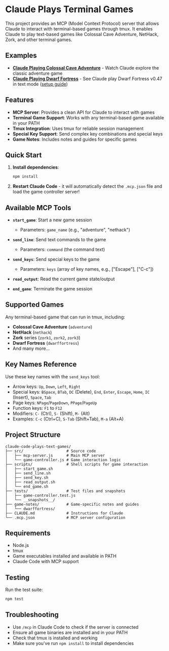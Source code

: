 # Claude Plays Terminal Games

This project provides an MCP (Model Context Protocol) server that allows Claude to interact with terminal-based games through tmux. It enables Claude to play text-based games like Colossal Cave Adventure, NetHack, Zork, and other terminal games.

## Examples

- **[Claude Playing Colossal Cave Adventure](https://youtu.be/ciDHtvSeZQE)** - Watch Claude explore the classic adventure game
- **[Claude Playing Dwarf Fortress](https://youtu.be/FLmPN03ZQbM)** - See Claude play Dwarf Fortress v0.47 in text mode ([setup guide](https://asciinema.org/a/723439))

## Features

- **MCP Server**: Provides a clean API for Claude to interact with games
- **Terminal Game Support**: Works with any terminal-based game available in your PATH
- **Tmux Integration**: Uses tmux for reliable session management
- **Special Key Support**: Send complex key combinations and special keys
- **Game Notes**: Includes notes and guides for specific games

## Quick Start

1. **Install dependencies**:
   ```bash
   npm install
   ```

2. **Restart Claude Code** - it will automatically detect the `.mcp.json` file and load the game controller server!

## Available MCP Tools

- **`start_game`**: Start a new game session
  - Parameters: `game_name` (e.g., "adventure", "nethack")
  
- **`send_line`**: Send text commands to the game
  - Parameters: `command` (the command text)
  
- **`send_keys`**: Send special keys to the game
  - Parameters: `keys` (array of key names, e.g., ["Escape"], ["C-c"])
  
- **`read_output`**: Read the current game state/output
  
- **`end_game`**: Terminate the game session

## Supported Games

Any terminal-based game that can run in tmux, including:
- **Colossal Cave Adventure** (`adventure`)
- **NetHack** (`nethack`)
- **Zork** series (`zork1`, `zork2`, `zork3`)
- **Dwarf Fortress** (`dwarffortress`)
- And many more...

## Key Names Reference

Use these key names with the `send_keys` tool:
- Arrow keys: `Up`, `Down`, `Left`, `Right`
- Special keys: `BSpace`, `BTab`, `DC` (Delete), `End`, `Enter`, `Escape`, `Home`, `IC` (Insert), `Space`, `Tab`
- Page keys: `NPage`/`PageDown`, `PPage`/`PageUp`
- Function keys: `F1` to `F12`
- Modifiers: `C-` (Ctrl), `S-` (Shift), `M-` (Alt)
- Examples: `C-c` (Ctrl+C), `S-Tab` (Shift+Tab), `M-a` (Alt+A)

## Project Structure

```
claude-code-plays-text-games/
├── src/                   # Source code
│   ├── mcp-server.js      # Main MCP server
│   └── game-controller.js # Game interaction logic
├── scripts/               # Shell scripts for game interaction
│   ├── start_game.sh
│   ├── send_line.sh
│   ├── send_key.sh
│   ├── read_output.sh
│   └── end_game.sh
├── tests/                 # Test files and snapshots
│   ├── game-controller.test.js
│   └── __snapshots__/
├── game-notes/            # Game-specific notes and guides
│   └── dwarffortress/
├── CLAUDE.md              # Instructions for Claude
└── .mcp.json              # MCP server configuration
```

## Requirements

- Node.js
- tmux
- Game executables installed and available in PATH
- Claude Code with MCP support

## Testing

Run the test suite:
```bash
npm test
```

## Troubleshooting

- Use `/mcp` in Claude Code to check if the server is connected
- Ensure all game binaries are installed and in your PATH
- Check that tmux is installed and working
- Make sure you've run `npm install` to install dependencies
